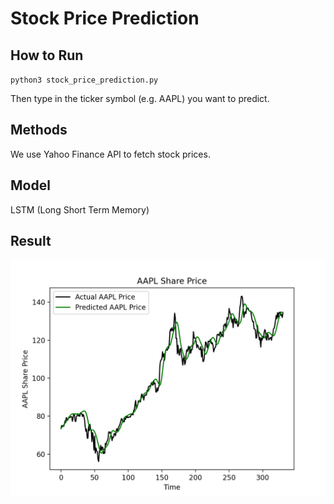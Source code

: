 # Stock Price Prediction

## How to Run
  `python3 stock_price_prediction.py`
  
  Then type in the ticker symbol (e.g. AAPL) you want to predict.
  
## Methods
We use Yahoo Finance API to fetch stock prices.

## Model
LSTM (Long Short Term Memory)

## Result
![image](https://github.com/wutonytt/Stock-Price-Prediction/blob/0675b3d72485f7e65f9c4bcec97cffef5113d206/Figure_1.png)
